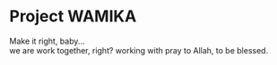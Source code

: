 # Project WAMIKA
Make it right, baby...<br/>
we are work together, right? working with pray to Allah, to be blessed.
